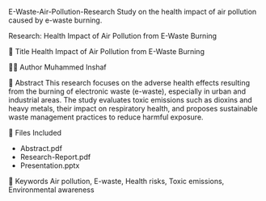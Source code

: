 E-Waste-Air-Pollution-Research
Study on the health impact of air pollution caused by e-waste burning.

Research: Health Impact of Air Pollution from E-Waste Burning

📌 Title
Health Impact of Air Pollution from E-Waste Burning

👨‍🎓 Author
Muhammed Inshaf

📝 Abstract
This research focuses on the adverse health effects resulting from the burning of electronic waste (e-waste), especially in urban and industrial areas. The study evaluates toxic emissions such as dioxins and heavy metals, their impact on respiratory health, and proposes sustainable waste management practices to reduce harmful exposure.

📂 Files Included
- Abstract.pdf
- Research-Report.pdf
- Presentation.pptx

🧪 Keywords
Air pollution, E-waste, Health risks, Toxic emissions, Environmental awareness

